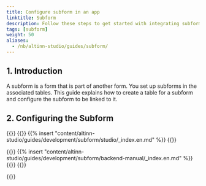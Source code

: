 ```yaml
---
title: Configure subform in an app
linktitle: Subform
description: Follow these steps to get started with integrating subforms in your Altinn App.
tags: [subform]
weight: 50
aliases:
  - /nb/altinn-studio/guides/subform/
---
```


## 1. Introduction

A subform is a form that is part of another form.
You set up subforms in the associated tables. This guide explains how to create a table for a subform and configure the subform to be linked to it.

## 2. Configuring the Subform

{{<content-version-selector classes="border-box">}}
{{<content-version-container version-label="Altinn Studio Designer">}}
{{% insert "content/altinn-studio/guides/development/subform/studio/_index.en.md" %}}
{{</content-version-container>}}

{{<content-version-container version-label="Manuelt oppsett">}}
{{% insert "content/altinn-studio/guides/development/subform/backend-manual/_index.en.md" %}}
{{</content-version-container>}}
{{</content-version-selector>}}

{{<children />}}
